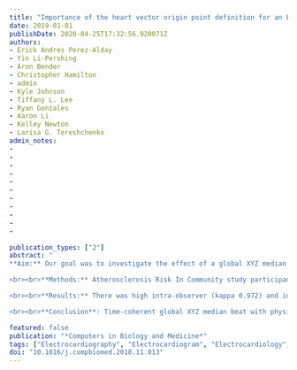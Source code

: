 ```yaml
---
title: "Importance of the heart vector origin point definition for an ECG analysis: The Atherosclerosis Risk in Communities (ARIC) study"
date: 2019-01-01
publishDate: 2020-04-25T17:32:56.920071Z
authors:
- Erick Andres Perez-Alday
- Yin Li-Pershing
- Aron Bender
- Christopher Hamilton
- admin
- Kyle Johnson
- Tiffany L. Lee
- Ryan Gonzales
- Aaron Li
- Kelley Newton
- Larisa G. Tereshchenko
admin_notes:
-
-
-
-
-
-
-
-
-
-
-

publication_types: ["2"]
abstract: "
**Aim:** Our goal was to investigate the effect of a global XYZ median beat construction and the heart vector origin point definition on predictive accuracy of ECG biomarkers of sudden cardiac death (SCD).

<br><br>**Methods:** Atherosclerosis Risk In Community study participants with analyzable digital ECGs were included (n=15,768; 55% female, 73% white, mean age 54.2±5.8y). We developed an algorithm to automatically detect the heart vector origin point on a median beat. Three different approaches to construct a global XYZ beat and two methods to locate origin point were compared. Global electrical heterogeneity was measured by sum absolute QRST integral (SAI QRST), spatial QRS-T angle, and spatial ventricular gradient (SVG) magnitude, azimuth, and elevation. Adjudicated SCD served as the primary outcome.

<br><br>**Results:** There was high intra-observer (kappa 0.972) and inter-observer (kappa 0.984) agreement in a heart vector origin definition between an automated algorithm and a human. QRS was wider in a median beat that was constructed using R-peak alignment than in time-coherent beat (88.1±16.7 vs. 83.7±15.9ms; P<0.0001), and on a median beat constructed using QRS-onset as a zeroed baseline, vs. isoelectric origin point (86.7±15.9 vs. 83.7±15.9ms; P<0.0001). ROC AUC was significantly larger for QRS, QT, peak QRS-T angle, SVG elevation, and SAI QRST if measured on a time-coherent median beat, and for SAI QRST and SVG magnitude if measured on a median beat using isoelectric origin point.

<br><br>**Conclusion**: Time-coherent global XYZ median beat with physiologically meaningful definition of the heart vector's origin point improved predictive accuracy of SCD biomarkers."

featured: false
publication: "*Computers in Biology and Medicine*"
tags: ["Electrocardiography", "Electrocardiogram", "Electrocardiology", "Origin point", "Sudden cardiac death", "Vectorcardiogram", "Vectorcardiography", "Longitudinal Cohort Study"]
doi: "10.1016/j.compbiomed.2018.11.013"
---
```


